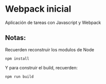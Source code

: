# Webpack inicial

Aplicación  de tareas con Javascript y Webpack

## Notas:

Recuerden reconstruir los modulos de Node

```
npm install
```

Y para construir el build, recuerden: 

```
npm run build
```